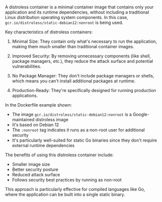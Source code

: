 A distroless container is a minimal container image that contains only your application and its runtime dependencies, without including a traditional Linux distribution operating system components. In this case, `gcr.io/distroless/static-debian12:nonroot` is being used.

Key characteristics of distroless containers:

1. Minimal Size: They contain only what's necessary to run the application, making them much smaller than traditional container images.

2. Improved Security: By removing unnecessary components (like shell, package managers, etc.), they reduce the attack surface and potential vulnerabilities.

3. No Package Manager: They don't include package managers or shells, which means you can't install additional packages at runtime.

4. Production-Ready: They're specifically designed for running production applications.

In the Dockerfile example shown:
- The image `gcr.io/distroless/static-debian12:nonroot` is a Google-maintained distroless image
- It's based on Debian 12
- The `:nonroot` tag indicates it runs as a non-root user for additional security
- It's particularly well-suited for static Go binaries since they don't require external runtime dependencies

The benefits of using this distroless container include:
- Smaller image size
- Better security posture
- Reduced attack surface
- Follows security best practices by running as non-root

This approach is particularly effective for compiled languages like Go, where the application can be built into a single static binary.
